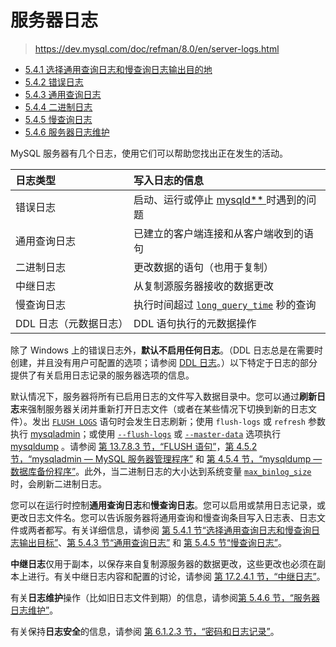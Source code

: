 # 服务器日志

> https://dev.mysql.com/doc/refman/8.0/en/server-logs.html

- [5.4.1 选择通用查询日志和慢查询日志输出目的地](https://dev.mysql.com/doc/refman/8.0/en/log-destinations.html)
- [5.4.2 错误日志](https://dev.mysql.com/doc/refman/8.0/en/error-log.html)
- [5.4.3 通用查询日志](https://dev.mysql.com/doc/refman/8.0/en/query-log.html)
- [5.4.4 二进制日志](https://dev.mysql.com/doc/refman/8.0/en/binary-log.html)
- [5.4.5 慢查询日志](https://dev.mysql.com/doc/refman/8.0/en/slow-query-log.html)
- [5.4.6 服务器日志维护](https://dev.mysql.com/doc/refman/8.0/en/log-file-maintenance.html)



MySQL 服务器有几个日志，使用它们可以帮助您找出正在发生的活动。

| 日志类型               | 写入日志的信息                                               |
| :--------------------- | :----------------------------------------------------------- |
| 错误日志               | 启动、运行或停止 [mysqld** ](https://dev.mysql.com/doc/refman/8.0/en/mysqld.html)时遇到的问题 |
| 通用查询日志           | 已建立的客户端连接和从客户端收到的语句                       |
| 二进制日志             | 更改数据的语句（也用于复制）                                 |
| 中继日志               | 从复制源服务器接收的数据更改                                 |
| 慢查询日志             | 执行时间超过 [`long_query_time`](https://dev.mysql.com/doc/refman/8.0/en/server-system-variables.html#sysvar_long_query_time) 秒的查询 |
| DDL 日志（元数据日志） | DDL 语句执行的元数据操作                                     |

除了 Windows 上的错误日志外，**默认不启用任何日志**。（DDL 日志总是在需要时创建，并且没有用户可配置的选项；请参阅 [DDL 日志](https://dev.mysql.com/doc/refman/5.7/en/ddl-log.html)。）以下特定于日志的部分提供了有关启用日志记录的服务器选项的信息。

默认情况下，服务器将所有已启用日志的文件写入数据目录中。您可以通过**刷新日志**来强制服务器关闭并重新打开日志文件（或者在某些情况下切换到新的日志文件）。发出 [`FLUSH LOGS`](https://dev.mysql.com/doc/refman/8.0/en/flush.html#flush-logs) 语句时会发生日志刷新；使用 `flush-logs` 或  `refresh` 参数执行 [mysqladmin](https://dev.mysql.com/doc/refman/8.0/en/mysqladmin.html)；或使用 [`--flush-logs`](https://dev.mysql.com/doc/refman/8.0/en/mysqldump.html#option_mysqldump_flush-logs) 或 [`--master-data`](https://dev.mysql.com/doc/refman/8.0/en/mysqldump.html#option_mysqldump_master-data) 选项执行 [mysqldump](https://dev.mysql.com/doc/refman/8.0/en/mysqldump.html) 。请参阅 [第 13.7.8.3 节，“FLUSH 语句”](https://dev.mysql.com/doc/refman/8.0/en/flush.html)，[第 4.5.2 节，“mysqladmin — MySQL 服务器管理程序”](https://dev.mysql.com/doc/refman/8.0/en/mysqladmin.html) 和 [第 4.5.4 节，“mysqldump — 数据库备份程序”](https://dev.mysql.com/doc/refman/8.0/en/mysqldump.html)。此外，当二进制日志的大小达到系统变量 [`max_binlog_size`](https://dev.mysql.com/doc/refman/8.0/en/replication-options-binary-log.html#sysvar_max_binlog_size) 时，会刷新二进制日志。

您可以在运行时控制**通用查询日志**和**慢查询日志**。您可以启用或禁用日志记录，或更改日志文件名。您可以告诉服务器将通用查询和慢查询条目写入日志表、日志文件或两者都写。有关详细信息，请参阅 [第 5.4.1 节“选择通用查询日志和慢查询日志输出目标”](https://dev.mysql.com/doc/refman/8.0/en/log-destinations.html)、[第 5.4.3 节“通用查询日志”](https://dev.mysql.com/doc/refman/8.0/en/query-log.html) 和 [第 5.4.5 节“慢查询日志”](https://dev.mysql.com/doc/refman/8.0/en/slow-query-log.html)。

**中继日志**仅用于副本，以保存来自复制源服务器的数据更改，这些更改也必须在副本上进行。有关中继日志内容和配置的讨论，请参阅 [第 17.2.4.1 节，“中继日志”](https://dev.mysql.com/doc/refman/8.0/en/replica-logs-relaylog.html)。

有关**日志维护**操作（比如旧日志文件到期）的信息，请参阅[第 5.4.6 节，“服务器日志维护”](https://dev.mysql.com/doc/refman/8.0/en/log-file-maintenance.html)。

有关保持**日志安全**的信息，请参阅 [第 6.1.2.3 节，“密码和日志记录”](https://dev.mysql.com/doc/refman/8.0/en/password-logging.html)。